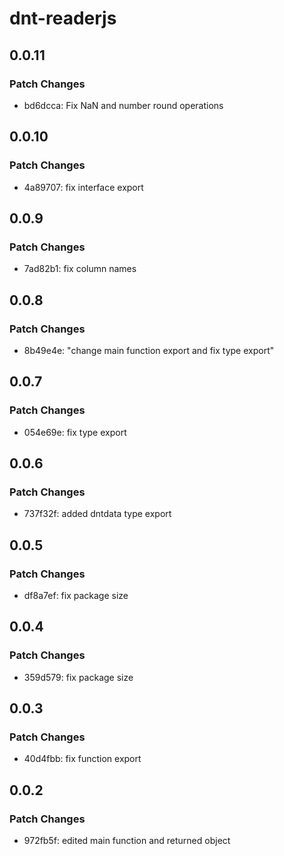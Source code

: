 # dnt-readerjs

## 0.0.11

### Patch Changes

- bd6dcca: Fix NaN and number round operations

## 0.0.10

### Patch Changes

- 4a89707: fix interface export

## 0.0.9

### Patch Changes

- 7ad82b1: fix column names

## 0.0.8

### Patch Changes

- 8b49e4e: "change main function export and fix type export"

## 0.0.7

### Patch Changes

- 054e69e: fix type export

## 0.0.6

### Patch Changes

- 737f32f: added dntdata type export

## 0.0.5

### Patch Changes

- df8a7ef: fix package size

## 0.0.4

### Patch Changes

- 359d579: fix package size

## 0.0.3

### Patch Changes

- 40d4fbb: fix function export

## 0.0.2

### Patch Changes

- 972fb5f: edited main function and returned object
